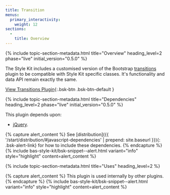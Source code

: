 ```yaml
---
title: Transition
menus:
  primary_interactivity:
    weight: 12
sections:
  -
    title: Overview
---
```


{% include topic-section-metadata.html
  title="Overview"
  heading_level=2
  phase="live"
  initial_version="0.5.0"
%}

The Style Kit includes a customised version of the Bootstrap
[transitions](https://getbootstrap.com/docs/3.3/javascript/#transitions) plugin to be compatible with Style Kit specific
classes. It's functionality and data API remain exactly the same.

[View Transitions Plugin](https://getbootstrap.com/docs/3.3/javascript/#transitions){:.bsk-btn .bsk-btn-default }

{% include topic-section-metadata.html
  title="Dependencies"
  heading_level=2
  phase="live"
  initial_version="0.5.0"
%}

This plugin depends upon:

* [jQuery](https://jquery.com).

{% capture alert_content %}
See [distribution]({{ '/start/distribution/#javascript-dependencies' | prepend: site.baseurl }}){: .bsk-alert-link} for
how to include these dependencies.
{% endcapture %}
{% include bas-style-kit/bsk-snippet--alert.html
  variant="info"
  style="highlight"
  content=alert_content
%}

{% include topic-section-metadata.html
  title="Uses"
  heading_level=2
%}

{% capture alert_content %}
This plugin is used internally by other plugins.
{% endcapture %}
{% include bas-style-kit/bsk-snippet--alert.html
  variant="info"
  style="highlight"
  content=alert_content
%}
